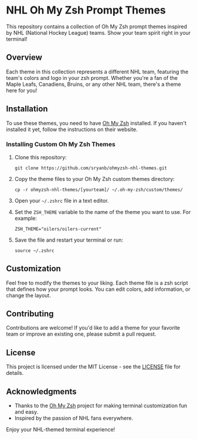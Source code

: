 # NHL Oh My Zsh Prompt Themes

This repository contains a collection of Oh My Zsh prompt themes inspired by NHL (National Hockey League) teams. Show your team spirit right in your terminal!

## Overview

Each theme in this collection represents a different NHL team, featuring the team's colors and logo in your zsh prompt. Whether you're a fan of the Maple Leafs, Canadiens, Bruins, or any other NHL team, there's a theme here for you!

## Installation

To use these themes, you need to have [Oh My Zsh](https://ohmyz.sh/) installed. If you haven't installed it yet, follow the instructions on their website.

### Installing Custom Oh My Zsh Themes

1. Clone this repository:

   ```
   git clone https://github.com/sryanb/ohmyzsh-nhl-themes.git
   ```

2. Copy the theme files to your Oh My Zsh custom themes directory:

   ```
   cp -r ohmyzsh-nhl-themes/[yourteam]/ ~/.oh-my-zsh/custom/themes/
   ```

3. Open your `~/.zshrc` file in a text editor.

4. Set the `ZSH_THEME` variable to the name of the theme you want to use. For example:

   ```
   ZSH_THEME="oilers/oilers-current"
   ```

5. Save the file and restart your terminal or run:
   ```
   source ~/.zshrc
   ```

## Customization

Feel free to modify the themes to your liking. Each theme file is a zsh script that defines how your prompt looks. You can edit colors, add information, or change the layout.

## Contributing

Contributions are welcome! If you'd like to add a theme for your favorite team or improve an existing one, please submit a pull request.

## License

This project is licensed under the MIT License - see the [LICENSE](LICENSE) file for details.

## Acknowledgments

- Thanks to the [Oh My Zsh](https://ohmyz.sh/) project for making terminal customization fun and easy.
- Inspired by the passion of NHL fans everywhere.

Enjoy your NHL-themed terminal experience!
